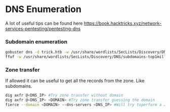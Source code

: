 # DNS Enumeration
A lot of useful tips can be found here https://book.hacktricks.xyz/network-services-pentesting/pentesting-dns

### Subdomain enumeration

```bash
gobuster dns -d trick.htb -w /usr/share/wordlists/SecLists/Discovery/DNS/subdomains-top1million-5000.txt
ffuf -w /usr/share/wordlists/SecLists/Discovery/DNS/subdomains-top1million-110000.txt -u http://trick.htb -H "Host:FUZZ.trick.htb" -fw 1697
```

### Zone transfer
If allowed it can be useful to get all the records from the zone. Like subdomains. 

```bash
dig axfr @<DNS_IP> #Try zone transfer without domain
dig axfr @<DNS_IP> <DOMAIN> #Try zone transfer guessing the domain
fierce --domain <DOMAIN> --dns-servers <DNS_IP> #Will try toperform a zone transfer against every authoritative name server and if this doesn'twork, will launch a dictionary attack
```
